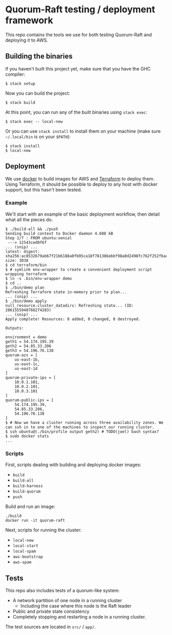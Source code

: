 # Quorum-Raft testing / deployment framework

This repo contains the tools we use for both testing Quorum-Raft and deploying
it to AWS.

## Building the binaries

If you haven't built this project yet, make sure that you have the GHC compiler:

```
$ stack setup
```

Now you can build the project:

```
$ stack build
```

At this point, you can run any of the built binaries using `stack exec`:

```
$ stack exec -- local-new
```

Or you can use `stack install` to install them on your machine (make sure `~/.local/bin` is on your `$PATH`):

```
$ stack install
$ local-new
```

## Deployment

We use [docker](https://www.docker.com/) to build images for AWS and [Terraform](https://www.terraform.io/) to deploy them. Using Terraform, it should be possible to deploy to any host with docker support, but this hasn't been tested.


### Example

We'll start with an example of the basic deployment workflow, then detail what all the pieces do.

```console
$ ./build-all && ./push
Sending build context to Docker daemon 4.608 kB
Step 1/7 : FROM ubuntu:xenial
 ---> 12543ced0f6f
... (snip) ...
latest: digest: sha256:ac8532679ab67f21b6188a0fb95ca18f781386ebbf98a0d2498fc762f252f6ac size: 3038
$ cd terraform/bin
$ # symlink env-wrapper to create a convenient deployment script wrapping terraform
$ ln -s .bin/env-wrapper demo
$ cd ..
$ ./bin/demo plan
Refreshing Terraform state in-memory prior to plan...
... (snip) ...
$ ./bin/demo apply
null_resource.cluster_datadirs: Refreshing state... (ID: 2861555940766274283)
... (snip) ...
Apply complete! Resources: 0 added, 0 changed, 0 destroyed.

Outputs:

environment = demo
geth1 = 54.174.195.39
geth2 = 54.85.33.206
geth3 = 54.196.76.138
quorum-azs = [
    us-east-1b,
    us-east-1c,
    us-east-1d
]
quorum-private-ips = [
    10.0.1.101,
    10.0.2.101,
    10.0.3.101
]
quorum-public-ips = [
    54.174.195.39,
    54.85.33.206,
    54.196.76.138
]
$ # Now we have a cluster running across three availability zones. We can ssh in to one of the machines to inspect our running cluster.
$ ssh ubuntu@(./bin/profile output geth2) # TODO(joel) bash syntax?
$ sudo docker stats
...
```

### Scripts

First, scripts dealing with building and deploying docker images:

* `build`
* `build-all`
* `build-harness`
* `build-quorum`
* `push`

Build and run an image:

```console
./build
docker run -it quorum-raft
```

Next, scripts for running the cluster:

* `local-new`
* `local-start`
* `local-spam`
* `aws-bootstrap`
* `aws-spam`

## Tests

This repo also includes tests of a quorum-like system:

* A network partition of one node in a running cluster
  - Including the case where this node is the Raft leader
* Public and private state consistency
* Completely stopping and restarting a node in a running cluster.

The test sources are located in `src/` / `app/`.
